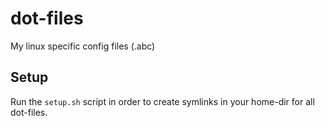 # dot-files

My linux specific config files (.abc)

## Setup

Run the `setup.sh` script in order to create symlinks in your home-dir for all dot-files.
